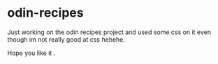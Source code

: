 # odin-recipes

Just working on the odin recipes project and used some css on it even though im not really good at css hehehe.

Hope you like it .